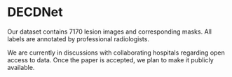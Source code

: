 # DECDNet
Our dataset contains 7170 lesion images and corresponding masks. All labels are annotated by professional radiologists.


We are currently in discussions with collaborating hospitals regarding open access to data. Once the paper is accepted, we plan to make it publicly available.
